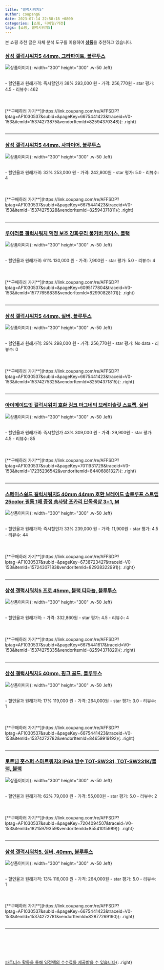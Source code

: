 ```yaml
---
title: "갤럭시워치5"
author: coupang6
date: 2023-07-14 22:58:18 +0800
categories: [쇼핑, 디이털/가전]
tags: [쇼핑, 갤럭시워치5]
---
```


본 쇼핑 추천 글은 자체 분석 도구를 이용하여 [**상품**](https://link.coupang.com/a/bao1ui)을 추천하고 있습니다.

### [삼성 갤럭시워치5 44mm, 그라파이트, 블루투스](https://link.coupang.com/re/AFFSDP?lptag=AF1030537&subid=&pageKey=6675441423&traceid=V0-153&itemId=15374273875&vendorItemId=82594370348)

![상품이미지](https://thumbnail7.coupangcdn.com/thumbnails/remote/230x230ex/image/retail/images/8227220393717282-c508a0be-3e7b-4f83-857c-1f8c5ec9b614.jpg){: width="300" height="300" .w-50 .left}


<br>
- 할인율과 원래가격: 즉시할인가 38%  293,000   원
- 가격: 256,770원
- star 평가: 4.5
- 리뷰수: 462
<br>
<br>
<br>
<br>
[**구매하러 가기**](https://link.coupang.com/re/AFFSDP?lptag=AF1030537&subid=&pageKey=6675441423&traceid=V0-153&itemId=15374273875&vendorItemId=82594370348){: .right}
<br>
<br>

---

### [삼성 갤럭시워치5 44mm, 사파이어, 블루투스](https://link.coupang.com/re/AFFSDP?lptag=AF1030537&subid=&pageKey=6675441423&traceid=V0-153&itemId=15374275328&vendorItemId=82594371811)

![상품이미지](https://thumbnail7.coupangcdn.com/thumbnails/remote/230x230ex/image/retail/images/8237986953262522-f56a4e68-276d-4ea0-abbb-fa74a20a93bd.jpg){: width="300" height="300" .w-50 .left}


<br>
- 할인율과 원래가격: 32%  253,000   원
- 가격: 242,800원
- star 평가: 5.0
- 리뷰수: 4
<br>
<br>
<br>
<br>
[**구매하러 가기**](https://link.coupang.com/re/AFFSDP?lptag=AF1030537&subid=&pageKey=6675441423&traceid=V0-153&itemId=15374275328&vendorItemId=82594371811){: .right}
<br>
<br>

---

### [루아러블 갤럭시워치 액정 보호 강화유리 풀커버 케이스, 블랙](https://link.coupang.com/re/AFFSDP?lptag=AF1030537&subid=&pageKey=6095177804&traceid=V0-153&itemId=15777656839&vendorItemId=82990828101)

![상품이미지](https://thumbnail8.coupangcdn.com/thumbnails/remote/230x230ex/image/retail/images/3667962506292172-368809c1-2cfc-4d7b-9c6e-0d1564deb624.jpg){: width="300" height="300" .w-50 .left}


<br>
- 할인율과 원래가격: 61%  130,000   원
- 가격: 7,900원
- star 평가: 5.0
- 리뷰수: 4
<br>
<br>
<br>
<br>
[**구매하러 가기**](https://link.coupang.com/re/AFFSDP?lptag=AF1030537&subid=&pageKey=6095177804&traceid=V0-153&itemId=15777656839&vendorItemId=82990828101){: .right}
<br>
<br>

---

### [삼성 갤럭시워치5 44mm, 실버, 블루투스](https://link.coupang.com/re/AFFSDP?lptag=AF1030537&subid=&pageKey=6675441423&traceid=V0-153&itemId=15374275325&vendorItemId=82594371815)

![상품이미지](https://thumbnail7.coupangcdn.com/thumbnails/remote/230x230ex/image/retail/images/7806778449399451-a0493d78-7e95-43f2-8534-480f22c1e881.jpg){: width="300" height="300" .w-50 .left}


<br>
- 할인율과 원래가격: 29%  298,000   원
- 가격: 256,770원
- star 평가: No data
- 리뷰수: 0
<br>
<br>
<br>
<br>
[**구매하러 가기**](https://link.coupang.com/re/AFFSDP?lptag=AF1030537&subid=&pageKey=6675441423&traceid=V0-153&itemId=15374275325&vendorItemId=82594371815){: .right}
<br>
<br>

---

### [아이메이드잇 갤럭시워치 호환 링크 마그네틱 브레이슬릿 스트랩, 실버](https://link.coupang.com/re/AFFSDP?lptag=AF1030537&subid=&pageKey=7011931729&traceid=V0-153&itemId=17235236542&vendorItemId=84406881327)

![상품이미지](https://thumbnail7.coupangcdn.com/thumbnails/remote/230x230ex/image/vendor_inventory/7f33/2aa0f3d8103e3a6e0d81c6b7ba76d90071c63660e109825dcb5dc120e7cd.jpg){: width="300" height="300" .w-50 .left}


<br>
- 할인율과 원래가격: 즉시할인가 43%  309,000   원
- 가격: 29,900원
- star 평가: 4.5
- 리뷰수: 85
<br>
<br>
<br>
<br>
[**구매하러 가기**](https://link.coupang.com/re/AFFSDP?lptag=AF1030537&subid=&pageKey=7011931729&traceid=V0-153&itemId=17235236542&vendorItemId=84406881327){: .right}
<br>
<br>

---

### [스페이스쉴드 갤럭시워치5 40mm 44mm 호환 브레이드 솔로루프 스트랩 25color 필름 1매 증정 솜사탕 포카리 단독색상 3+1, M](https://link.coupang.com/re/AFFSDP?lptag=AF1030537&subid=&pageKey=6738723427&traceid=V0-153&itemId=15724307183&vendorItemId=82938322991)

![상품이미지](https://thumbnail8.coupangcdn.com/thumbnails/remote/230x230ex/image/vendor_inventory/31d8/69270a4e48322c9fa525c4e268ddcbc4939d2221dc05169e3c5c9e45077e.jpg){: width="300" height="300" .w-50 .left}


<br>
- 할인율과 원래가격: 즉시할인가 33%  239,000   원
- 가격: 11,900원
- star 평가: 4.5
- 리뷰수: 44
<br>
<br>
<br>
<br>
[**구매하러 가기**](https://link.coupang.com/re/AFFSDP?lptag=AF1030537&subid=&pageKey=6738723427&traceid=V0-153&itemId=15724307183&vendorItemId=82938322991){: .right}
<br>
<br>

---

### [삼성 갤럭시워치5 프로 45mm, 블랙 티타늄, 블루투스](https://link.coupang.com/re/AFFSDP?lptag=AF1030537&subid=&pageKey=6675441617&traceid=V0-153&itemId=15374275335&vendorItemId=82594371829)

![상품이미지](https://thumbnail6.coupangcdn.com/thumbnails/remote/230x230ex/image/retail/images/7798998724384050-56a9e93c-a377-4c45-953a-0ac5ff1f52b0.jpg){: width="300" height="300" .w-50 .left}


<br>
- 할인율과 원래가격: 
- 가격: 332,860원
- star 평가: 4.5
- 리뷰수: 4
<br>
<br>
<br>
<br>
[**구매하러 가기**](https://link.coupang.com/re/AFFSDP?lptag=AF1030537&subid=&pageKey=6675441617&traceid=V0-153&itemId=15374275335&vendorItemId=82594371829){: .right}
<br>
<br>

---

### [삼성 갤럭시워치5 40mm, 핑크 골드, 블루투스](https://link.coupang.com/re/AFFSDP?lptag=AF1030537&subid=&pageKey=6675441423&traceid=V0-153&itemId=15374272782&vendorItemId=84659919192)

![상품이미지](https://thumbnail10.coupangcdn.com/thumbnails/remote/230x230ex/image/vendor_inventory/0fa3/46b678117372b5d64b338f8ec82cf930b418b7e5759744e1775f09e5a023.jpg){: width="300" height="300" .w-50 .left}


<br>
- 할인율과 원래가격: 17%  119,000   원
- 가격: 264,000원
- star 평가: 3.0
- 리뷰수: 1
<br>
<br>
<br>
<br>
[**구매하러 가기**](https://link.coupang.com/re/AFFSDP?lptag=AF1030537&subid=&pageKey=6675441423&traceid=V0-153&itemId=15374272782&vendorItemId=84659919192){: .right}
<br>
<br>

---

### [토트넘 홋스퍼 스마트워치3 IP68 방수 TOT-SW231, TOT-SW231K/블랙, 블랙](https://link.coupang.com/re/AFFSDP?lptag=AF1030537&subid=&pageKey=7204094507&traceid=V0-153&itemId=18215979359&vendorItemId=85541015989)

![상품이미지](https://thumbnail6.coupangcdn.com/thumbnails/remote/230x230ex/image/vendor_inventory/9424/6f59fc6bb345d2f6a2f973a390b75e70135b5f2e887a036d6d3cbfcde0c7.jpg){: width="300" height="300" .w-50 .left}


<br>
- 할인율과 원래가격: 62%  79,000   원
- 가격: 55,000원
- star 평가: 5.0
- 리뷰수: 2
<br>
<br>
<br>
<br>
[**구매하러 가기**](https://link.coupang.com/re/AFFSDP?lptag=AF1030537&subid=&pageKey=7204094507&traceid=V0-153&itemId=18215979359&vendorItemId=85541015989){: .right}
<br>
<br>

---

### [삼성 갤럭시워치5, 실버, 40mm, 블루투스](https://link.coupang.com/re/AFFSDP?lptag=AF1030537&subid=&pageKey=6675441423&traceid=V0-153&itemId=15374272781&vendorItemId=82877269190)

![상품이미지](https://thumbnail9.coupangcdn.com/thumbnails/remote/230x230ex/image/vendor_inventory/158a/63b038a5a120fe99035f0375360c6dda439dfa19d6b1817accd05a668401.jpg){: width="300" height="300" .w-50 .left}


<br>
- 할인율과 원래가격: 13%  116,000   원
- 가격: 264,000원
- star 평가: 5.0
- 리뷰수: 1
<br>
<br>
<br>
<br>
[**구매하러 가기**](https://link.coupang.com/re/AFFSDP?lptag=AF1030537&subid=&pageKey=6675441423&traceid=V0-153&itemId=15374272781&vendorItemId=82877269190){: .right}
<br>
<br>

---
<br><br><br><br><br> [파트너스 활동을 통해 일정액의 수수료를 제공받을 수 있습니다](https://link.coupang.com/a/bao1ui){: .right}